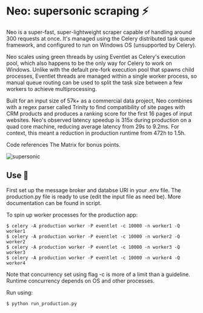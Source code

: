 # Neo: supersonic scraping ⚡

Neo is a super-fast, super-lightweight scraper capable of handling around 300
requests at once. It's managed using the Celery distributed task queue framework, and configured to run on Windows OS (unsupported by Celery). 

Neo scales using green threads by using Eventlet as Celery's execution pool, which also happens to be the only way for Celery to work on Windows. Unlike with the default pre-fork execution pool that spawns child processes, Eventlet threads are managed within a single worker process, so manual queue routing can be used to split the task size between a few workers to achieve multiprocessing.

Built for an input size of 57k+ as a commercial data project, Neo combines with a regex parser called Trinity to find compatibility of site pages with CRM products and produces a ranking score for the first 16 pages of input websites. Neo's observed latency speedup is 315x during production on a quad core machine, reducing average latency from 29s to 9.2ms. For context, this meant a reduction in production runtime from 472h to 1.5h.

Code references The Matrix for bonus points.

![supersonic](https://user-images.githubusercontent.com/79203609/129426913-80145b66-d813-4de5-bc17-75858231d9fc.gif)

## Use 🏃
First set up the message broker and databse URI in your .env file. The production.py file is ready to use (edit the input file as need be). More documentation can be found in script.

To spin up worker processes for the production app:
```
$ celery -A production worker -P eventlet -c 10000 -n worker1 -Q worker1
$ celery -A production worker -P eventlet -c 10000 -n worker2 -Q worker2
$ celery -A production worker -P eventlet -c 10000 -n worker3 -Q worker3
$ celery -A production worker -P eventlet -c 10000 -n worker4 -Q worker4
```
Note that concurrency set using flag -c is more of a limit than a guideline. Runtime concurrency depends on OS and other processes.

Run using:
```
$ python run_production.py
```
